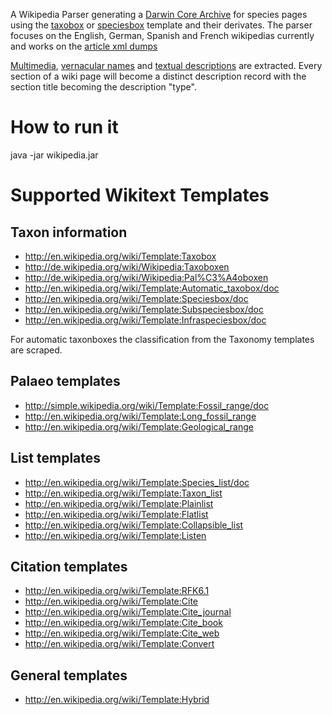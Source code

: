 A Wikipedia Parser generating a [Darwin Core Archive](http://rs.tdwg.org/dwc/terms/guides/text/index.htm) for species pages using the [taxobox](http://en.wikipedia.org/wiki/Template:Taxobox) or [speciesbox](http://en.wikipedia.org/wiki/Template:Speciesbox/doc) template and their derivates. The parser focuses on the English, German, Spanish and French wikipedias currently and works on the [article xml dumps](http://dumps.wikimedia.org/backup-index.html)

[Multimedia](http://rs.gbif.org/extension/gbif/1.0/multimedia.xml), [vernacular names](http://rs.gbif.org/extension/gbif/1.0/vernacularname.xml) and [textual descriptions](http://rs.gbif.org/extension/gbif/1.0/description.xml) are extracted. Every section of a wiki page will become a distinct description record with the section title becoming the description "type". 

# How to run it
java -jar wikipedia.jar

# Supported Wikitext Templates

## Taxon information
 * http://en.wikipedia.org/wiki/Template:Taxobox
 * http://de.wikipedia.org/wiki/Wikipedia:Taxoboxen
 * http://de.wikipedia.org/wiki/Wikipedia:Pal%C3%A4oboxen
 * http://en.wikipedia.org/wiki/Template:Automatic_taxobox/doc
 * http://en.wikipedia.org/wiki/Template:Speciesbox/doc
 * http://en.wikipedia.org/wiki/Template:Subspeciesbox/doc
 * http://en.wikipedia.org/wiki/Template:Infraspeciesbox/doc

For automatic taxonboxes the classification from the Taxonomy templates are scraped.

## Palaeo templates
 * http://simple.wikipedia.org/wiki/Template:Fossil_range/doc
 * http://en.wikipedia.org/wiki/Template:Long_fossil_range
 * http://en.wikipedia.org/wiki/Template:Geological_range

## List templates

 * http://en.wikipedia.org/wiki/Template:Species_list/doc
 * http://en.wikipedia.org/wiki/Template:Taxon_list
 * http://en.wikipedia.org/wiki/Template:Plainlist
 * http://en.wikipedia.org/wiki/Template:Flatlist
 * http://en.wikipedia.org/wiki/Template:Collapsible_list
 * http://en.wikipedia.org/wiki/Template:Listen

## Citation templates
 * http://en.wikipedia.org/wiki/Template:RFK6.1
 * http://en.wikipedia.org/wiki/Template:Cite
 * http://en.wikipedia.org/wiki/Template:Cite_journal
 * http://en.wikipedia.org/wiki/Template:Cite_book
 * http://en.wikipedia.org/wiki/Template:Cite_web
 * http://en.wikipedia.org/wiki/Template:Convert

## General templates
 * http://en.wikipedia.org/wiki/Template:Hybrid
